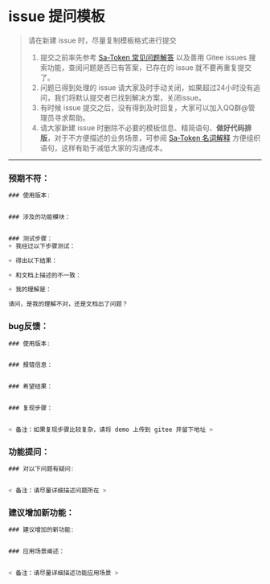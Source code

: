 # issue 提问模板

> 请在新建 issue 时，尽量复制模板格式进行提交
> 
> 1. 提交之前率先参考 [Sa-Token 常见问题解答](https://sa-token.dev33.cn/doc/index.html#/more/common-questions) 以及善用 Gitee issues 搜索功能，查阅问题是否已有答案，已存在的 issue 就不要再重复提交了。
> 2. 问题已得到处理的 issue 请大家及时手动关闭，如果超过24小时没有追问，我们将默认提交者已找到解决方案，关闭issue。
> 3. 有时候 issue 提交之后，没有得到及时回复，大家可以加入QQ群@管理员寻求帮助。
> 4. 请大家新建 issue 时删除不必要的模板信息、精简语句、**做好代码排版**，对于不方便描述的业务场景，可参阅 [Sa-Token 名词解释](https://sa-token.dev33.cn/doc/index.html#/more/noun-intro) 方便组织语句，这样有助于减低大家的沟通成本。



--- 


### 预期不符：
``` js
### 使用版本:


### 涉及的功能模块：


### 测试步骤：
+ 我经过以下步骤测试：

+ 得出以下结果：

+ 和文档上描述的不一致：

+ 我的理解是：

请问，是我的理解不对，还是文档出了问题？
```


### bug反馈：
``` js
### 使用版本:


### 报错信息：


### 希望结果：


### 复现步骤：


< 备注：如果复现步骤比较复杂，请将 demo 上传到 gitee 并留下地址 >
```


### 功能提问：
``` js
### 对以下问题有疑问:


< 备注：请尽量详细描述问题所在 >
```


### 建议增加新功能：
``` js
### 建议增加的新功能:


### 应用场景阐述：


< 备注：请尽量详细描述功能应用场景 >
```







